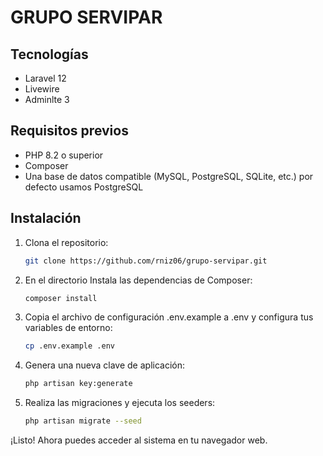 # GRUPO SERVIPAR

## Tecnologías
- Laravel 12
- Livewire
- Adminlte 3

## Requisitos previos

- PHP 8.2 o superior
- Composer
- Una base de datos compatible (MySQL, PostgreSQL, SQLite, etc.) por defecto usamos PostgreSQL

## Instalación

1. Clona el repositorio:

    ```bash
    git clone https://github.com/rniz06/grupo-servipar.git
    ```

2. En el directorio Instala las dependencias de Composer:
    ```bash
    composer install
    ```

3. Copia el archivo de configuración .env.example a .env y configura tus variables de entorno:
    ```bash
    cp .env.example .env
    ```

4. Genera una nueva clave de aplicación:
    ```bash
    php artisan key:generate
    ```

5. Realiza las migraciones y ejecuta los seeders:
    ```bash
    php artisan migrate --seed
    ```

¡Listo! Ahora puedes acceder al sistema en tu navegador web.